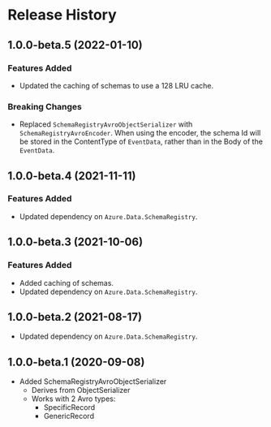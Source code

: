 # Release History

## 1.0.0-beta.5 (2022-01-10)

### Features Added

- Updated the caching of schemas to use a 128 LRU cache.

### Breaking Changes

- Replaced `SchemaRegistryAvroObjectSerializer` with `SchemaRegistryAvroEncoder`. When using the encoder, the schema Id will be stored in the ContentType of `EventData`, rather than in the Body of the `EventData`.

## 1.0.0-beta.4 (2021-11-11)

### Features Added

- Updated dependency on `Azure.Data.SchemaRegistry`.

## 1.0.0-beta.3 (2021-10-06)

### Features Added

- Added caching of schemas.
- Updated dependency on `Azure.Data.SchemaRegistry`.

## 1.0.0-beta.2 (2021-08-17)
- Updated dependency on `Azure.Data.SchemaRegistry`.

## 1.0.0-beta.1 (2020-09-08)
- Added SchemaRegistryAvroObjectSerializer
  - Derives from ObjectSerializer
  - Works with 2 Avro types:
    - SpecificRecord
    - GenericRecord
